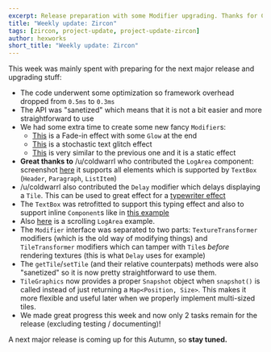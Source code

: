 ```yaml
---
excerpt: Release preparation with some Modifier upgrading. Thanks for Coldwarrl for helping us out!
title: "Weekly update: Zircon"
tags: [zircon, project-update, project-update-zircon]
author: hexworks
short_title: "Weekly update: Zircon"
---
```


This week was mainly spent with preparing for the next major release and upgrading stuff:

- The code underwent some optimization so framework overhead dropped from `0.5ms` to `0.3ms`
- The API was "sanetized" which means that it is not a bit easier and more straightforward to use
- We had some extra time to create some new fancy `Modifier`s:
  - [This](https://cdn.discordapp.com/attachments/363771631727804416/496291541808316426/fadein.gif) is a Fade-in effect with some `Glow` at the end
  - [This](https://cdn.discordapp.com/attachments/363771631727804416/496333815564730369/static.gif) is a stochastic text glitch effect
  - [This](https://cdn.discordapp.com/attachments/363771631727804416/496420195804381194/static.gif) is very similar to the previous one and it is a static effect	
- **Great thanks to** /u/coldwarrl who contributed the `LogArea` component: screenshot [here](https://cdn.discordapp.com/attachments/363754040103796737/496739805112041482/unknown.png)
  it supports all elements which is supported by `TextBox` (`Header`, `Paragraph`, `ListItem`)
- /u/coldwarrl also contributed the `Delay` modifier which delays displaying a `Tile`. This can be used to great effect for a [typewriter effect](https://cdn.discordapp.com/attachments/363754040103796737/497767900892102666/typing.gif)
- The `TextBox` was retrofitted to support this typing effect and also to support inline `Component`s like in [this example](https://cdn.discordapp.com/attachments/363771631727804416/497789071943401482/textbox.gif)
- Also [here](https://cdn.discordapp.com/attachments/363771631727804416/497907392676233217/logscrolling.gif) is a scrolling `LogArea` example.
- The `Modifier` interface was separated to two parts: `TextureTransformer` modifiers (which is the old way of modifying things) and `TileTransformer` modifiers
  which can tamper with `Tile`s *before* rendering textures (this is what `Delay` uses for example)
- The `getTile`/`setTile` (and their relative counterpats) methods were also "sanetized" so it is now pretty straightforward to use them.
- `TileGraphics` now provides a proper `Snapshot` object when `snapshot()` is called instead of just returning a `Map<Position, Size>`. This makes it more
  flexible and useful later when we properly implement multi-sized tiles.
- We made great progress this week and now only 2 tasks remain for the release (excluding testing / documenting)!

A next major release is coming up for this Autumn, so **stay tuned.**
